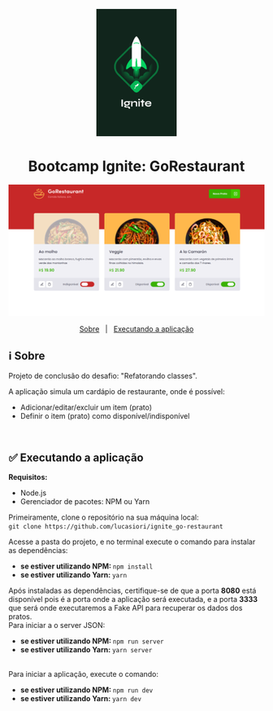 <p align="center">
  <img src="https://github.com/lucasiori/ignite_go-restaurant/blob/main/.github/ignite.png" alt="Bootcamp Ignite" height="250" />
</p>

<h1 align="center">Bootcamp Ignite: GoRestaurant</h1>

<p align="center">
  <img src="https://github.com/lucasiori/ignite_go-restaurant/blob/main/.github/demo.png" alt="Demo" />
</p>

<p align="center">
  <a href="#sobre">Sobre</a> &nbsp;&nbsp;|&nbsp;&nbsp;
  <a href="#executando-aplicacao">Executando a aplicação</a>
  
</p>

<h2 id="sobre">ℹ Sobre</h2>

<p>Projeto de conclusão do desafio: "Refatorando classes".</p>
<p>A aplicação simula um cardápio de restaurante, onde é possível:</p>
<p>
  <ul>
    <li>Adicionar/editar/excluir um item (prato)</li>
    <li>Definir o item (prato) como disponível/indisponível</li>
  </ul>
</p>

<br />

<h2 id="executando-aplicacao">✅ Executando a aplicação</h2>

<strong>Requisitos:</strong>
<ul>
  <li>Node.js</li>
  <li>Gerenciador de pacotes: NPM ou Yarn</li>
</ul>

<p>
  Primeiramente, clone o repositório na sua máquina local: <br />
  <code>git clone https://github.com/lucasiori/ignite_go-restaurant</code>
</p>

<p>
  Acesse a pasta do projeto, e no terminal execute o comando para instalar as dependências: <br />
  <ul>
    <li>
      <strong>se estiver utilizando NPM: </strong>
      <code>npm install</code>
    </li>
    <li>
      <strong>se estiver utilizando Yarn: </strong>
      <code>yarn</code>
    </li>
  </ul>
</p>

<p>
  Após instaladas as dependências, certifique-se de que a porta <strong>8080</strong> está disponível pois é a porta onde a aplicação será executada,
  e a porta <strong>3333</strong> que será onde executaremos a Fake API para recuperar os dados dos pratos. <br />
  Para iniciar a o server JSON: <br />
  <ul>
    <li>
      <strong>se estiver utilizando NPM: </strong>
      <code>npm run server</code>
    </li>
    <li>
      <strong>se estiver utilizando Yarn: </strong>
      <code>yarn server</code>
    </li>
  </ul>
  <br />
  Para iniciar a aplicação, execute o comando: <br />
  <ul>
    <li>
      <strong>se estiver utilizando NPM: </strong>
      <code>npm run dev</code>
    </li>
    <li>
      <strong>se estiver utilizando Yarn: </strong>
      <code>yarn dev</code>
    </li>
  </ul>
</p>
